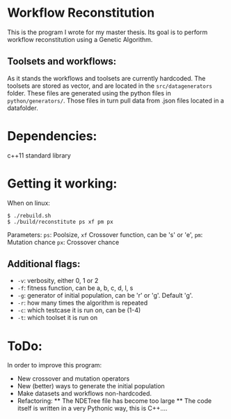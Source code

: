 # Workflow Reconstitution
This is the program I wrote for my master thesis.
Its goal is to perform workflow reconstitution using a Genetic Algorithm.

## Toolsets and workflows:
As it stands the workflows and toolsets are currently hardcoded.
The toolsets are stored as vector<Tool>, and are located in the `src/datagenerators` folder.
These files are generated using the python files in `python/generators/`.
Those files in turn pull data from .json files located in a datafolder.

# Dependencies:
c++11 standard library

# Getting it working:
When on linux:
```shell
$ ./rebuild.sh
$ ./build/reconstitute ps xf pm px
 ```
Parameters:
`ps`: Poolsize,
`xf` Crossover function, can be 's' or 'e', 
`pm`: Mutation chance
`px`: Crossover chance

## Additional flags:
* `-v`: verbosity, either 0, 1 or 2
* `-f`: fitness function, can be a, b, c, d, l, s
* `-g`: generator of initial population, can be 'r' or 'g'. Default 'g'.
* `-r`: how many times the algorithm is repeated
* `-c`: which testcase it is run on, can be (1-4)
* `-t`: which toolset it is run on

# ToDo:
In order to improve this program:
* New crossover and mutation operators
* New (better) ways to generate the initial population
* Make datasets and workflows non-hardcoded.
* Refactoring:
** The NDETree file has become too large
** The code itself is written in a very Pythonic way, this is C++....

